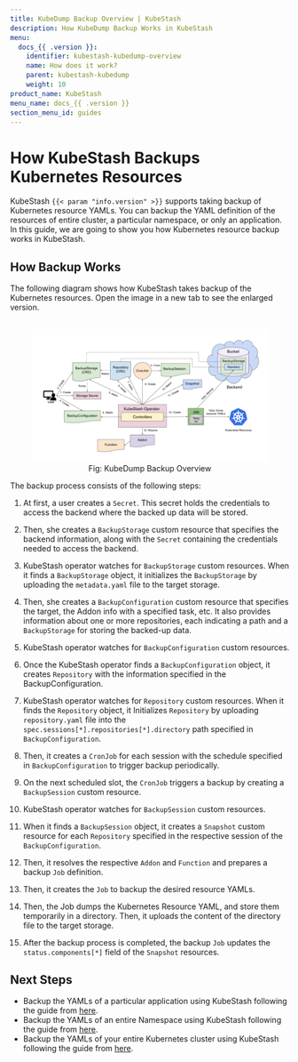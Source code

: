 ```yaml
---
title: KubeDump Backup Overview | KubeStash
description: How KubeDump Backup Works in KubeStash
menu:
  docs_{{ .version }}:
    identifier: kubestash-kubedump-overview
    name: How does it work?
    parent: kubestash-kubedump
    weight: 10
product_name: KubeStash
menu_name: docs_{{ .version }}
section_menu_id: guides
---
```


# How KubeStash Backups Kubernetes Resources

KubeStash `{{< param "info.version" >}}` supports taking backup of Kubernetes resource YAMLs. You can backup the YAML definition of the resources of entire cluster, a particular namespace, or only an application. In this guide, we are going to show you how Kubernetes resource backup works in KubeStash.

## How Backup Works

The following diagram shows how KubeStash takes backup of the Kubernetes resources. Open the image in a new tab to see the enlarged version.

<figure align="center">
  <img alt="KubeDump Backup Overview" src="/docs/guides/kubedump/overview/images/kubedump-backup.svg">
  <figcaption align="center">Fig: KubeDump Backup Overview</figcaption>
</figure>

The backup process consists of the following steps:

1. At first, a user creates a `Secret`. This secret holds the credentials to access the backend where the backed up data will be stored.

2. Then, she creates a `BackupStorage` custom resource that specifies the backend information, along with the `Secret` containing the credentials needed to access the backend.

3. KubeStash operator watches for `BackupStorage` custom resources. When it finds a `BackupStorage` object, it initializes the `BackupStorage` by uploading the `metadata.yaml` file to the target storage.

4. Then, she creates a `BackupConfiguration` custom resource that specifies the target, the Addon info with a specified task, etc. It also provides information about one or more repositories, each indicating a path and a `BackupStorage` for storing the backed-up data.

5. KubeStash operator watches for `BackupConfiguration` custom resources.

6. Once the KubeStash operator finds a `BackupConfiguration` object, it creates `Repository` with the information specified in the BackupConfiguration.

7. KubeStash operator watches for `Repository` custom resources. When it finds the `Repository` object, it Initializes `Repository` by uploading `repository.yaml` file into the `spec.sessions[*].repositories[*].directory` path specified in `BackupConfiguration`.

8. Then, it creates a `CronJob` for each session with the schedule specified in `BackupConfiguration` to trigger backup periodically.

9. On the next scheduled slot, the `CronJob` triggers a backup by creating a `BackupSession` custom resource.

10. KubeStash operator watches for `BackupSession` custom resources.

11. When it finds a `BackupSession` object, it creates a `Snapshot` custom resource for each `Repository` specified in the respective session of the `BackupConfiguration`.

12. Then, it resolves the respective `Addon` and `Function` and prepares a backup `Job` definition.

13. Then, it creates the `Job` to backup the desired resource YAMLs.

14. Then, the Job dumps the Kubernetes Resource YAML, and store them temporarily in a directory. Then, it uploads the content of the directory file to the target storage.

15. After the backup process is completed, the backup `Job` updates the `status.components[*]` field of the `Snapshot` resources.

## Next Steps

- Backup the YAMLs of a particular application using KubeStash following the guide from [here](/docs/guides/kubedump/application/index.md).
- Backup the YAMLs of an entire Namespace using KubeStash following the guide from [here](/docs/guides/kubedump/namespace/index.md).
- Backup the YAMLs of your entire Kubernetes cluster using KubeStash following the guide from [here](/docs/guides/kubedump/cluster/index.md).
